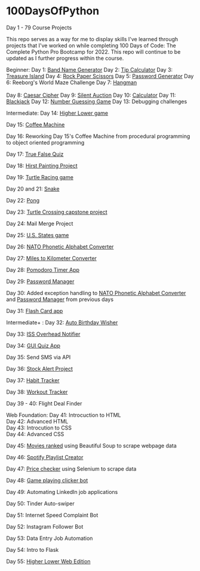 # 100DaysOfPython

Day 1 - 79 
Course Projects

This repo serves as a way for me to display skills I've learned through projects that I've worked on while completing 100 Days of Code: The Complete Python Pro Bootcamp for 2022. This repo will continue to be updated as I further progress within the course.

Beginner:
Day 1: <a href="https://github.com/keithgaines/100DaysOfPython/tree/main/BandNameGenerator">Band Name Generator</a>
Day 2: <a href="https://github.com/keithgaines/100DaysOfPython/tree/main/TipCalculator">Tip Calculator</a>
Day 3: <a href="https://github.com/keithgaines/100DaysOfPython/tree/main/TreasureIsland">Treasure Island</a>
Day 4: <a href="https://github.com/keithgaines/100DaysOfPython/tree/main/RockPaperScissors">Rock Paper Scissors</a>
Day 5: <a href="https://github.com/keithgaines/100DaysOfPython/tree/main/PasswordGenerator">Password Generator</a>
Day 6: Reeborg's World Maze Challenge
Day 7: <a href="https://github.com/keithgaines/100DaysOfPython/tree/main/Hangman">Hangman</a>
<br>
<br>
Day 8: <a href="https://github.com/keithgaines/100DaysOfPython/tree/main/CaesarCipher">Caesar Cipher</a>
Day 9: <a href="https://github.com/keithgaines/100DaysOfPython/tree/main/SilentAuction">Silent Auction</a>
Day 10: <a href="https://github.com/keithgaines/100DaysOfPython/tree/main/Calculator">Calculator</a>
Day 11: <a href="https://github.com/keithgaines/100DaysOfPython/tree/main/Blackjack">Blackjack</a>
Day 12: <a href="https://github.com/keithgaines/100DaysOfPython/tree/main/NumberGuessingGame">Number Guessing Game</a>
Day 13: Debugging challenges



Intermediate: 
Day 14: <a href="https://github.com/keithgaines/100DaysOfPython/tree/main/HigherLower">Higher Lower game</a>

Day 15: <a href="https://github.com/keithgaines/100DaysOfPython/tree/main/CoffeeMaker">Coffee Machine</a>

Day 16: Reworking Day 15's Coffee Machine from procedural programming to object oriented programming

Day 17: <a href="https://github.com/keithgaines/100DaysOfPython/tree/main/TrueFalseQuiz">True False Quiz</a>

Day 18: <a href="https://github.com/keithgaines/100DaysOfPython/tree/main/HirstPaintingProject">Hirst Painting Project</a>

Day 19: <a href="https://github.com/keithgaines/100DaysOfPython/tree/main/TurtleRacing">Turtle Racing game</a>

Day 20 and 21: <a href="https://github.com/keithgaines/100DaysOfPython/tree/main/Snake">Snake</a>

Day 22: <a href="https://github.com/keithgaines/100DaysOfPython/tree/main/Pong>Pong">Pong</a>

Day 23: <a href=https://github.com/keithgaines/100DaysOfPython/tree/main/TurtleCrossing>Turtle Crossing capstone project</a>

Day 24: Mail Merge Project

Day 25: <a href="https://github.com/keithgaines/100DaysOfPython/tree/main/U.S.%20States%20Game">U.S. States game</a>

Day 26: <a href="https://github.com/keithgaines/100DaysOfPython/tree/main/NATO%20Phonetic%20Alphabet">NATO Phonetic Alphabet Converter</a>

Day 27: <a href="https://github.com/keithgaines/100DaysOfPython/tree/main/MtoKmConverter">Miles to Kilometer Converter</a>

Day 28: <a href="https://github.com/keithgaines/100DaysOfPython/tree/main/PomodoroApp">Pomodoro Timer App</a>

Day 29: <a href="https://github.com/keithgaines/100DaysOfPython/tree/main/PasswordManager">Password Manager</a>

Day 30: Added exception handling to <a href="https://github.com/keithgaines/100DaysOfPython/tree/main/NATO%20Phonetic%20Alphabet">NATO Phonetic Alphabet Converter</a> and <a href="https://github.com/keithgaines/100DaysOfPython/tree/main/PasswordManager">Password Manager</a> from previous days

Day 31: <a href="https://github.com/keithgaines/100DaysOfPython/tree/main/flashCardProject">Flash Card app</a>



Intermediate+ :
Day 32: <a href="https://github.com/keithgaines/100DaysOfPython/tree/main/birthdayWisher">Auto Birthday Wisher</a>

Day 33: <a href="https://github.com/keithgaines/100DaysOfPython/tree/main/issOverheadNotifier">ISS Overhead Notifier</a>

Day 34: <a href="https://github.com/keithgaines/100DaysOfPython/tree/main/quizzler">GUI Quiz App</a>

Day 35: Send SMS via API 

Day 36: <a href='https://github.com/keithgaines/100DaysOfPython/tree/main/stockAlertProject'>Stock Alert Project</a>

Day 37: <a href='https://github.com/keithgaines/100DaysOfPython/tree/main/habitTracker'>Habit Tracker</a>

Day 38: <a href="https://github.com/keithgaines/100DaysOfPython/tree/main/workoutTracker">Workout Tracker</a>

Day 39 - 40: Flight Deal Finder


Web Foundation: 
Day 41: Introcuction to HTML<br>
Day 42: Advanced HTML<br>
Day 43: Introcution to CSS<br>
Day 44: Advanced CSS<br>




Day 45: <a href="https://github.com/keithgaines/100DaysOfPython/blob/main/moveiesRanked/main.py">Movies ranked</a> using Beautiful Soup to scrape webpage data

Day 46: <a href="https://github.com/keithgaines/100DaysOfPython/tree/main/musicalTimeMachine">Spotify Playlist Creator</a>

Day 47: <a href="https://github.com/keithgaines/100DaysOfPython/tree/main/priceChecker">Price checker</a> using Selenium to scrape data

Day 48: <a href="https://github.com/keithgaines/100DaysOfPython/tree/main/gamePlayingBot">Game playing clicker bot</a>

Day 49: Automating LinkedIn job applications

Day 50: Tinder Auto-swiper

Day 51: Internet Speed Complaint Bot

Day 52: Instagram Follower Bot

Day 53: Data Entry Job Automation

Day 54: Intro to Flask

Day 55: <a href="https://github.com/keithgaines/100DaysOfPython/tree/main/higherLowerWeb">Higher Lower Web Edition</a>

